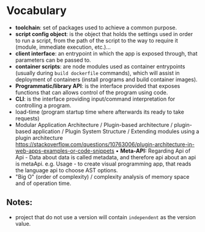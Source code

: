 # Vocabulary
- **toolchain**: set of packages used to achieve a common purpose.
- **script config object**: is the object that holds the settings used in order to run a script, from the path of the script to the way to require it (module, immediate execution, etc.)...
- **client interface**: an entrypoint in which the app is exposed through, that parameters can be passed to.
- **container scripts**: are node modules used as container entrypoints (usually during `build dockerfile` commands), which will assist in deployment of containers (install programs and build container images).
- **Programmatic/library API**: is the interface provided that exposes functions that can allows control of the program using code.
- **CLI**: is the interface providing input/command interpretation for controlling a program.
- load-time (program startup time where afterwards its ready to take requests)
- Modular Application Architecture / Plugin-based architecture / plugin-based application / Plugin System Structure / Extending modules using a plugin architecture
https://stackoverflow.com/questions/10763006/plugin-architecture-in-web-apps-examples-or-code-snippets
• **Meta-API:** Regarding Api of Api - Data about data is called metadata, and therefore api about an api is metaApi. e.g. Usage - to create visual programming app, that reads the language api to choose AST options.
- "Big O" (order of complexity) / complexity analysis of memory space and of operation time.

## Notes: 
- project that do not use a version will contain `independent` as the version value.